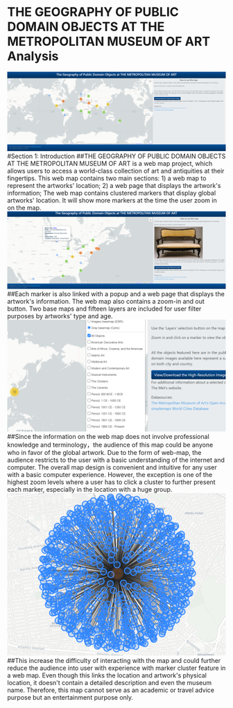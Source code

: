 # THE GEOGRAPHY OF PUBLIC DOMAIN OBJECTS AT THE METROPOLITAN MUSEUM OF ART Analysis
![](img/1.PNG)
#Section 1: Introduction
##THE GEOGRAPHY OF PUBLIC DOMAIN OBJECTS AT THE METROPOLITAN MUSEUM OF ART is a web map project, which allows users to access a world-class collection of art and antiquities at their fingertips. This web map contains two main sections: 1) a web map to represent the artworks' location; 2) a web page that displays the artwork's information; The web map contains clustered markers that display global artworks' location. It will show more markers at the time the user zoom in on the map.
![](img/2.PNG)
##Each marker is also linked with a popup and a web page that displays the artwork's information. The web map also contains a zoom-in and out button. Two base maps and fifteen layers are included for user filter purposes by artworks' type and age.
![](img/3.PNG)
##Since the information on the web map does not involve professional knowledge and terminology，the audience of this map could be anyone who in favor of the global artwork. Due to the form of web-map, the audience restricts to the user with a basic understanding of the internet and computer. The overall map design is convenient and intuitive for any user with a basic computer experience. However, the exception is one of the highest zoom levels where a user has to click a cluster to further present each marker, especially in the location with a huge group.
![](img/4.PNG)
##This increase the difficulty of interacting with the map and could further reduce the audience into user with experience with marker cluster feature in a web map. Even though this links the location and artwork's physical location, it doesn't contain a detailed description and even the museum name. Therefore, this map cannot serve as an academic or travel advice purpose but an entertainment purpose only. 
